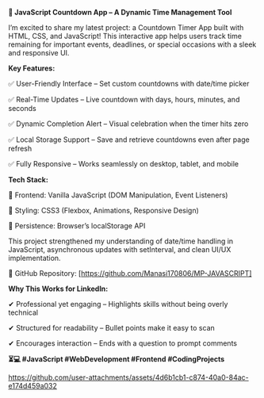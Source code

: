 **🚀 JavaScript Countdown App – A Dynamic Time Management Tool**

I’m excited to share my latest project: a Countdown Timer App built with HTML, CSS, and JavaScript! This interactive app helps users track time remaining for important events, deadlines, or special occasions with a sleek and responsive UI.

**Key Features:**

✅ User-Friendly Interface – Set custom countdowns with date/time picker

✅ Real-Time Updates – Live countdown with days, hours, minutes, and seconds

✅ Dynamic Completion Alert – Visual celebration when the timer hits zero

✅ Local Storage Support – Save and retrieve countdowns even after page refresh

✅ Fully Responsive – Works seamlessly on desktop, tablet, and mobile

**Tech Stack:**

🔹 Frontend: Vanilla JavaScript (DOM Manipulation, Event Listeners)

🔹 Styling: CSS3 (Flexbox, Animations, Responsive Design)

🔹 Persistence: Browser’s localStorage API

This project strengthened my understanding of date/time handling in JavaScript, asynchronous updates with setInterval, and clean UI/UX implementation.

📂 GitHub Repository: [https://github.com/Manasi170806/MP-JAVASCRIPT]

**Why This Works for LinkedIn:**

✔ Professional yet engaging – Highlights skills without being overly technical

✔ Structured for readability – Bullet points make it easy to scan

✔ Encourages interaction – Ends with a question to prompt comments

**⏳💻 #JavaScript #WebDevelopment #Frontend #CodingProjects**

https://github.com/user-attachments/assets/4d6b1cb1-c874-40a0-84ac-e174d459a032
